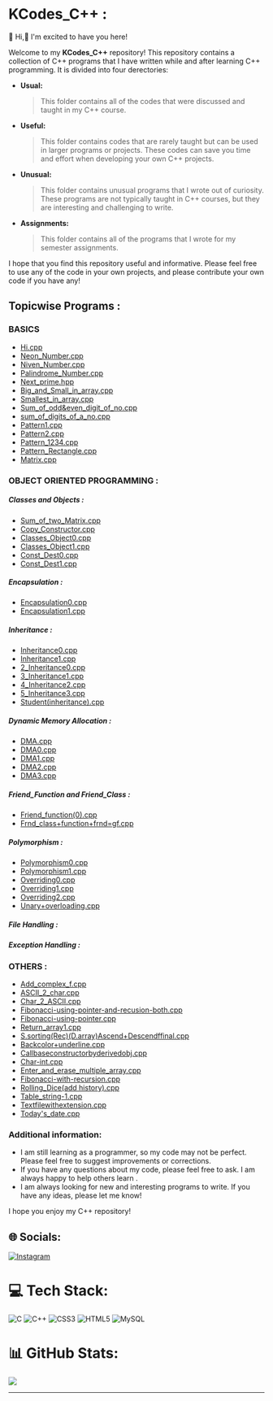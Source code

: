 # KCodes_C++ :
 👋 Hi,🎉 I'm excited to have you here!
  
Welcome to my **KCodes_C++** repository! This repository contains a collection of C++ programs that I have written while and after learning C++ programming. It is divided into four derectories:

* **Usual:**
  > This folder contains all of the codes that were discussed and taught in my C++ course.
* **Useful:**
  > This folder contains codes that are rarely taught but can be used in larger programs or projects. These codes can save you time and effort when developing your own C++ projects.
* **Unusual:**
  > This folder contains unusual programs that I wrote out of curiosity. These programs are not typically taught in C++ courses, but they are interesting and challenging to write.
* **Assignments:**
   > This folder contains all of the programs that I wrote for my semester assignments.




I hope that you find this repository useful and informative. Please feel free to use any of the code in your own projects, and please contribute your own code if you have any!

## Topicwise Programs :

 ### BASICS
   * [Hi.cpp](Usual/hi.cpp)
   * [Neon_Number.cpp](Usual/Neon.cpp)
   * [Niven_Number.cpp](Usual/Niven.cpp)
   * [Palindrome_Number.cpp](Usual/Palindromeno.cpp)
   * [Next_prime.hpp](Usual/next_prime.hpp)
   * [Big_and_Small_in_array.cpp](Usual/big&small_in_array.cpp)
   * [Smallest_in_array.cpp](Usual/smallestinarray.cpp)
   * [Sum_of_odd&even_digit_of_no.cpp](Usual/sum_of_odd&even_digit_of_no.cpp)
   * [sum_of_digits_of_a_no.cpp](Usual/sum_of_digits_of_a_no.cpp)
   * [Pattern1.cpp](Usual/_pattern1.cpp)
   * [Pattern2.cpp](Usual/_pattern2.cpp)
   * [Pattern_1234.cpp](Usual/pattern_1234.cpp)
   * [Pattern_Rectangle.cpp](Usual/Singlerectangle.cpp)
   * [Matrix.cpp](Usual/Mat.cpp)
  
  ### OBJECT ORIENTED PROGRAMMING :
   ##### Classes and Objects : 
   * [Sum_of_two_Matrix.cpp](Usual/Sum_2Mat.cpp)
   * [Copy_Constructor.cpp](Usual/copy_constructor.cpp)
   * [Classes_Object0.cpp](Assignment/Classes_Object0.cpp)
   * [Classes_Object1.cpp](Assignment/Classes_Object1.cpp)
   * [Const_Dest0.cpp](Assignment/Const_Dest0.cpp)
   * [Const_Dest1.cpp](Assignment/Const_Dest1.cpp)

   ##### Encapsulation :
   * [Encapsulation0.cpp](Assignment/Encapsulation0.cpp)
   * [Encapsulation1.cpp](Assignment/Encapsulation1.cpp)
   ##### Inheritance :
   * [Inheritance0.cpp](Assignment/Inheritance0.cpp)
   * [Inheritance1.cpp](Assignment/Inheritance1.cpp)
   * [2_Inheritance0.cpp](Usual/2_Inheritance0.cpp)
   * [3_Inheritance1.cpp](Usual/3_Inheritance1.cpp)
   * [4_Inheritance2.cpp](Usual/4_Inheritance2.cpp)
   * [5_Inheritance3.cpp](Usual/5_Inheritance3.cpp)
   * [Student(inheritance).cpp](Usual/student(inheritance).cpp)
   ##### Dynamic Memory Allocation :
   * [DMA.cpp](Assignment/DMA.cpp)
   * [DMA0.cpp](Assignment/DMA0.cpp)
   * [DMA1.cpp](Assignment/DMA1.cpp)
   * [DMA2.cpp](Usual/DMA0.cpp)
   * [DMA3.cpp](Usual/DMA1.cpp)
   ##### Friend_Function and Friend_Class :
   * [Friend_function(0).cpp](Usual/Friend_function(0).cpp)
   * [Frnd_class+function+frnd=gf.cpp](Assignment/frnd_class+function+frnd=gf.cpp)
   ##### Polymorphism :
   * [Polymorphism0.cpp](Assignment/Polymorphism0.cpp)
   * [Polymorphism1.cpp](Assignment/Polymorphism1.cpp)
   * [Overriding0.cpp](Usual/Overriding0.cpp)
   * [Overriding1.cpp](Usual/Overriding1.cpp)
   * [Overriding2.cpp](Usual/Overriding2.cpp)
   * [Unary+overloading.cpp](Usual/Unary+overloading.cpp)
   ##### File Handling : 
   ##### Exception Handling : 
   
 ### OTHERS : 
   
   * [Add_complex_f.cpp](Unusual/Add_Complex_numbers/Add_complex_f.cpp)
   * [ASCII_2_char.cpp](Unusual/ASCII_2_char.cpp)
   * [Char_2_ASCII.cpp](Unusual/char_2_ASCII.cpp)
   * [Fibonacci-using-pointer-and-recusion-both.cpp](Unusual/Fibonacci-using-pointer-and-recusion-both.cpp)
   * [Fibonacci-using-pointer.cpp](Unusual/Fibonacci-using-pointer.cpp)
   * [Return_array1.cpp](Unusual/Return_array1.cpp)
   * [S.sorting(Rec)(D.array)Ascend+Descendffinal.cpp](Unusual/S.sorting_Rec_D.array_Ascend+Descendffinal.cpp)
   * [Backcolor+underline.cpp](Unusual/backcolor+underline.cpp)
   * [Callbaseconstructorbyderivedobj.cpp](Unusual/callbaseconstructorbyderivedobj.cpp)
   * [Char-int.cpp](Unusual/char-int.cpp)
   * [Enter_and_erase_multiple_array.cpp](Unusual/enter_and_erase_multiple_array.cpp)
   * [Fibonacci-with-recursion.cpp](Unusual/fibonacci-with-recursion.cpp)
   * [Rolling_Dice(add history).cpp](Unusual/rolling_addhistory.cpp)
   * [Table_string-1.cpp](Unusual/table_string-1.cpp)
   * [Textfilewithextension.cpp](Useful/textfilewithextension.cpp)
   * [Today's_date.cpp](Useful/today's_date.cpp)
   
   

### Additional information:

* I am still learning as a programmer, so my code may not be perfect. Please feel free to suggest improvements or corrections.
* If you have any questions about my code, please feel free to ask. I am always happy to help others learn .
* I am always looking for new and interesting programs to write. If you have any ideas, please let me know!

I hope you enjoy my C++ repository!

## 🌐 Socials:

[![Instagram](https://img.shields.io/badge/Instagram-%23E4405F.svg?logo=Instagram&logoColor=white)](https://instagram.com/kkundan37) 

# 💻 Tech Stack:

![C](https://img.shields.io/badge/c-%2300599C.svg?style=for-the-badge&logo=c&logoColor=white) ![C++](https://img.shields.io/badge/c++-%2300599C.svg?style=for-the-badge&logo=c%2B%2B&logoColor=white) ![CSS3](https://img.shields.io/badge/css3-%231572B6.svg?style=for-the-badge&logo=css3&logoColor=white) ![HTML5](https://img.shields.io/badge/html5-%23E34F26.svg?style=for-the-badge&logo=html5&logoColor=white) ![MySQL](https://img.shields.io/badge/mysql-%2300f.svg?style=for-the-badge&logo=mysql&logoColor=white)

# 📊 GitHub Stats:

![](https://github-readme-stats.vercel.app/api/top-langs/?username=kkundanI&theme=dark&hide_border=false&include_all_commits=false&count_private=false&layout=compact)

---
